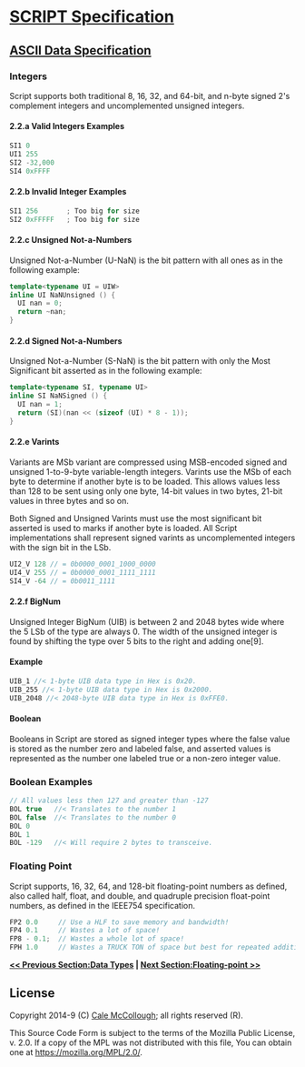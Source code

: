 # [SCRIPT Specification](../readme.md)

## [ASCII Data Specification](readme.md)

### Integers

Script supports both traditional 8, 16, 32, and 64-bit, and n-byte signed 2's complement integers and uncomplemented unsigned integers.

#### 2.2.a Valid Integers Examples

```C++
SI1 0
UI1 255
SI2 -32,000
SI4 0xFFFF
```

#### 2.2.b Invalid Integer Examples

```C++
SI1 256       ; Too big for size
SI2 0xFFFFF   ; Too big for size
```

#### 2.2.c Unsigned Not-a-Numbers

Unsigned Not-a-Number (U-NaN) is the bit pattern with all ones as in the following example:

```C++
template<typename UI = UIW>
inline UI NaNUnsigned () {
  UI nan = 0;
  return ~nan;
}
```

#### 2.2.d Signed Not-a-Numbers

Unsigned Not-a-Number (S-NaN) is the bit pattern with only the Most Significant bit asserted as in the following example:

```C++
template<typename SI, typename UI>
inline SI NaNSigned () {
  UI nan = 1;
  return (SI)(nan << (sizeof (UI) * 8 - 1));
}
```

#### 2.2.e Varints

Variants are MSb variant are compressed using MSB-encoded signed and unsigned 1-to-9-byte variable-length integers. Varints use the MSb of each byte to determine if another byte is to be loaded. This allows values less than 128 to be sent using only one byte, 14-bit values in two bytes, 21-bit values in three bytes and so on.  

Both Signed and Unsigned Varints must use the most significant bit asserted is used to marks if another byte is loaded. All Script implementations shall represent signed varints as uncomplemented integers with the sign bit in the LSb.

```C++
UI2_V 128 // = 0b0000_0001_1000_0000
UI4_V 255 // = 0b0000_0001_1111_1111
SI4_V -64 // = 0b0011_1111
```

#### 2.2.f BigNum

Unsigned Integer BigNum (UIB) is between 2 and 2048 bytes wide where the 5 LSb of the type are always 0. The width of the unsigned integer is found by shifting the type over 5 bits to the right and adding one[9].

#### Example

```C++
UIB_1 //< 1-byte UIB data type in Hex is 0x20.
UIB_255 //< 1-byte UIB data type in Hex is 0x2000.
UIB_2048 //< 2048-byte UIB data type in Hex is 0xFFE0.
```

#### Boolean

Booleans in Script are stored as signed integer types where the false value is stored as the number zero and labeled false, and asserted values is represented as the number one labeled true or a non-zero integer value.

### Boolean Examples

```C++
// All values less then 127 and greater than -127
BOL true   //< Translates to the number 1
BOL false  //< Translates to the number 0
BOL 0
BOL 1
BOL -129   //< Will require 2 bytes to transceive.
```

### Floating Point

Script supports, 16, 32, 64, and 128-bit floating-point numbers as defined, also called half, float, and double, and quadruple precision float-point numbers, as defined in the IEEE754 specification.

```C++
FP2 0.0     // Use a HLF to save memory and bandwidth!
FP4 0.1     // Wastes a lot of space!
FP8 - 0.1;  // Wastes a whole lot of space!
FPH 1.0     // Wastes a TRUCK TON of space but best for repeated addition.
```

**[<< Previous Section:Data Types](./data_types.md) | [Next Section:Floating-point >>](./floating-point.md)**

## License

Copyright 2014-9 (C) [Cale McCollough](https://calemccollough.github.io); all rights reserved (R).

This Source Code Form is subject to the terms of the Mozilla Public License, v. 2.0. If a copy of the MPL was not distributed with this file, You can obtain one at <https://mozilla.org/MPL/2.0/>.
